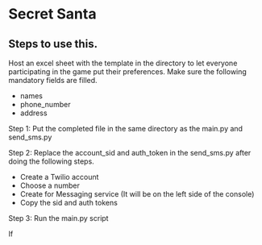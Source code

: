 # Secret Santa

## Steps to use this.
Host an excel sheet with the template in the directory to let everyone participating in the game put their preferences. Make sure the following mandatory fields are filled.
<ul><li>names</li>
  <li>phone_number</li>
  <li>address</li>
  </ul>
 <p>Step 1: Put the completed file in the same directory as the main.py and send_sms.py</p>
 <p>Step 2: Replace the account_sid and auth_token in the send_sms.py after doing the following steps.
  <ul><li>Create a Twilio account</li>
    <li>Choose a number </li>
    <li>Create for Messaging service (It will be on the left side of the console)</li>
    <li>Copy the sid and auth tokens</li>
    </ul>
 <p>Step 3: Run the main.py script</p>
 <p>If 
